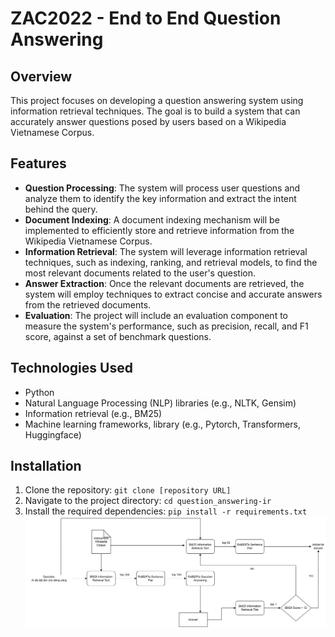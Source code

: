 # ZAC2022 - End to End Question Answering

## Overview
This project focuses on developing a question answering system using information retrieval techniques. The goal is to build a system that can accurately answer questions posed by users based on a Wikipedia Vietnamese Corpus.

## Features
- **Question Processing**: The system will process user questions and analyze them to identify the key information and extract the intent behind the query.
- **Document Indexing**: A document indexing mechanism will be implemented to efficiently store and retrieve information from the Wikipedia Vietnamese Corpus.
- **Information Retrieval**: The system will leverage information retrieval techniques, such as indexing, ranking, and retrieval models, to find the most relevant documents related to the user's question.
- **Answer Extraction**: Once the relevant documents are retrieved, the system will employ techniques to extract concise and accurate answers from the retrieved documents.
- **Evaluation**: The project will include an evaluation component to measure the system's performance, such as precision, recall, and F1 score, against a set of benchmark questions.

## Technologies Used
- Python
- Natural Language Processing (NLP) libraries (e.g., NLTK, Gensim)
- Information retrieval (e.g., BM25)
- Machine learning frameworks, library (e.g., Pytorch, Transformers, Huggingface)

## Installation
1. Clone the repository: `git clone [repository URL]`
2. Navigate to the project directory: `cd question_answering-ir`
3. Install the required dependencies: `pip install -r requirements.txt`
![Alt text](slide/Pipline.png)